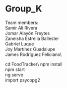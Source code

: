 # Group_K
Team members:\
Samir Ali Rivera\
Jomar Alayón Freytes\
Zaneisha Estrella Ballester\
Gabriel Luque\
Joy Martínez Guadalupe\
James Rodríguez Feliciano\

cd FoodTracker\ 
npm install\
npm start\
ng serve\
import psycopg2
